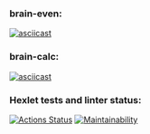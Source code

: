### brain-even:
[![asciicast](https://asciinema.org/a/N5tWNHJFgX9bELgSsjs2JlEe7.svg)](https://asciinema.org/a/N5tWNHJFgX9bELgSsjs2JlEe7)

### brain-calc:
[![asciicast](https://asciinema.org/a/Iqr0SvaIBVCyusPn3I34Yaza2.svg)](https://asciinema.org/a/Iqr0SvaIBVCyusPn3I34Yaza2)

### Hexlet tests and linter status:
[![Actions Status](https://github.com/Sam0yl/python-project-49/workflows/hexlet-check/badge.svg)](https://github.com/Sam0yl/python-project-49/actions)
[![Maintainability](https://api.codeclimate.com/v1/badges/2e619e4690692d3c0c73/maintainability)](https://codeclimate.com/github/Sam0yl/python-project-49/maintainability)
